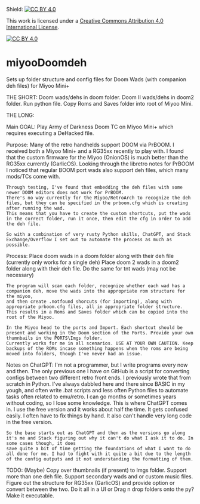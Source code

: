Shield: [![CC BY 4.0][cc-by-shield]][cc-by]

This work is licensed under a
[Creative Commons Attribution 4.0 International License][cc-by].

[![CC BY 4.0][cc-by-image]][cc-by]

[cc-by]: http://creativecommons.org/licenses/by/4.0/
[cc-by-image]: https://i.creativecommons.org/l/by/4.0/88x31.png
[cc-by-shield]: https://img.shields.io/badge/License-CC%20BY%204.0-lightgrey.svg

# miyooDoomdeh
Sets up folder structure and config files for Doom Wads (with companion deh files) for Miyoo Mini+

THE SHORT:
  Doom wads/dehs in doom folder. Doom II wads/dehs in doom2 folder. Run python file. Copy Roms and Saves folder into root of Miyoo Mini.

THE LONG:

  Main GOAL: 
    Play Army of Darkness Doom TC on Miyoo Mini+ which requires executing a DeHacked file.

  Purpose:
    Many of the retro handhelds support DOOM via PrBOOM. I received both a Miyoo Mini+ and a RG35xx recently to play with.
    I found that the custom firmware for the Miyoo (OnionOS) is much better than the RG35xx currently (GarlicOS).
    Looking through the libretro notes for PrBOOM I noticed that regular BOOM port wads also support deh files, which many mods/TCs come with.
    
    Through testing, I've found that embedding the deh files with some newer DOOM editors does not work for PrBOOM.
    There's no way currently for the Miyoo/RetroArch to recognize the deh files, but they can be specified in the prboom.cfg which is creating after running the wad.
    This means that you have to create the custom shortcuts, put the wads in the correct folder, run it once, then edit the cfg in order to add the deh file.
    
    So with a combination of very rusty Python skills, ChatGPT, and Stack Exchange/Overflow I set out to automate the process as much as possible.

  Process:
    Place doom wads in a doom folder along with their deh file (currently only works for a single deh)
    Place doom 2 wads in a doom2 folder along with their deh file.
    Do the same for tnt wads (may not be necessary)
    
    The program will scan each folder, recognize whether each wad has a companion deh, move the wads into the appropriate rom structure for the miyoo, 
    and then create .notfound shorcuts (for importing), along with appropriate prboom.cfg files, all in appropriate folder structure.
    This results in a Roms and Saves folder which can be copied into the root of the Miyoo.
    
    In the Miyoo head to the ports and Import. Each shortcut should be present and working in the Doom section of the Ports. Provide your own thumnbails in the PORTS\Imgs folder.
    Currently works for me in all scenarios. USE AT YOUR OWN CAUTION. Keep backups of the ROMs incase something happens when the roms are being moved into folders, though I've never had an issue.

  Notes on ChatGPT:
    I'm not a programmer, but I write programs every now and then. The only previous one I have on GitHub is a script for converting configs between two different retro front ends. 
    I previously wrote that from scratch in Python. I've always dabbled here and there since BASIC in my yough, and often write .bat scripts and less often Python files to automate tasks often related to emu/retro.
    I can go months or sometimes years without coding, so I lose some knowledge. This is where ChatGPT comes in. I use the free version and it works about half the time. It gets confused easily.
    I often have to fix things by hand. It also can't handle very long code in the free version.
    
    So the base starts out as ChatGPT and then as the versions go along it's me and Stack figuring out why it can't do what I ask it to do. In some cases though, it does
    save quite a bit of time getting the foundations of what I want to do all done for me. I had to fight with it quite a bit due to the length of the config outputs and it not understanding the formatting of them.

TODO: (Maybe)
  Copy over thumbnails (if present) to Imgs folder.
  Support more than one deh file.
  Support secondary wads and or custom music files.
  Figure out the structure for RG35xx (GarlicOS) and provide option or convert between the two.
  Do it all in a UI or Drag n drop folders onto the py?
  Make it executable.
